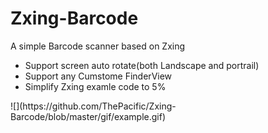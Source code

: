 # Zxing-Barcode
A simple Barcode scanner based on Zxing
 * Support screen auto rotate(both Landscape and portrail)
 * Support any Cumstome FinderView
 * Simplify Zxing examle code to 5%
<p>
![](https://github.com/ThePacific/Zxing-Barcode/blob/master/gif/example.gif)
